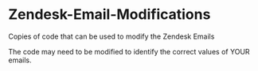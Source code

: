 # Zendesk-Email-Modifications
Copies of code that can be used to modify the Zendesk Emails

The code may need to be modified to identify the correct values of YOUR emails.